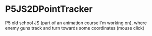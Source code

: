 # P5JS2DPointTracker
P5 old school JS (part of an animation course I'm working on), where enemy guns track and turn towards some coordinates (mouse click)
